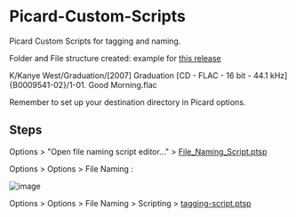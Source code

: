 # Picard-Custom-Scripts
Picard Custom Scripts for tagging and naming.

Folder and File structure created:
example for [this release](https://musicbrainz.org/release/64c600c3-6db4-4dfa-b5be-32badcc4e56a)

K/Kanye West/Graduation/[2007] Graduation [CD - FLAC - 16 bit - 44.1 kHz] {B0009541-02}/1-01. Good Morning.flac

Remember to set up your destination directory in Picard options.

## Steps

Options > "Open file naming script editor..." > [File_Naming_Script.ptsp](https://github.com/Courage-1984/Picard-Custom-Scripts/blob/main/File_Naming_Script.ptsp)

Options > Options > File Naming :

![image](https://github.com/user-attachments/assets/855be3cd-423f-4419-88ab-050222390d1f)

Options > Options > File Naming > Scripting > [tagging-script.ptsp](https://github.com/Courage-1984/Picard-Custom-Scripts/blob/main/tagging-script.ptsp)
